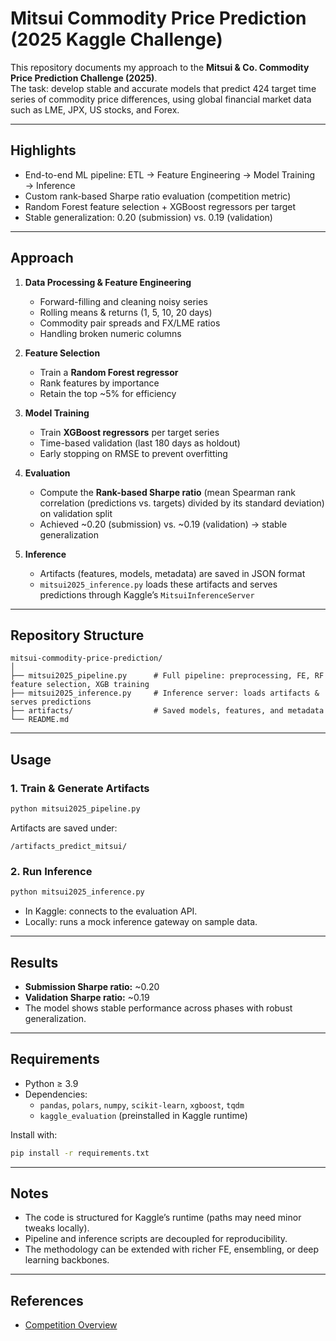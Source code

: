 # Mitsui Commodity Price Prediction (2025 Kaggle Challenge)

This repository documents my approach to the **Mitsui & Co. Commodity Price Prediction Challenge (2025)**.  
The task: develop stable and accurate models that predict 424 target time series of commodity price differences, using global financial market data such as LME, JPX, US stocks, and Forex.

---

## Highlights
- End-to-end ML pipeline: ETL → Feature Engineering → Model Training → Inference  
- Custom rank-based Sharpe ratio evaluation (competition metric)  
- Random Forest feature selection + XGBoost regressors per target  
- Stable generalization: 0.20 (submission) vs. 0.19 (validation)

---

## Approach

1. **Data Processing & Feature Engineering**
   - Forward-filling and cleaning noisy series
   - Rolling means & returns (1, 5, 10, 20 days)  
   - Commodity pair spreads and FX/LME ratios  
   - Handling broken numeric columns

2. **Feature Selection**
   - Train a **Random Forest regressor**  
   - Rank features by importance  
   - Retain the top ~5% for efficiency  

3. **Model Training**
   - Train **XGBoost regressors** per target series  
   - Time-based validation (last 180 days as holdout)  
   - Early stopping on RMSE to prevent overfitting  

4. **Evaluation**
   - Compute the **Rank-based Sharpe ratio** (mean Spearman rank correlation (predictions vs. targets) divided by its standard deviation) on validation split  
   - Achieved ~0.20 (submission) vs. ~0.19 (validation) → stable generalization  

5. **Inference**
   - Artifacts (features, models, metadata) are saved in JSON format  
   - `mitsui2025_inference.py` loads these artifacts and serves predictions through Kaggle’s `MitsuiInferenceServer`
   
---

## Repository Structure

```
mitsui-commodity-price-prediction/
│
├── mitsui2025_pipeline.py      # Full pipeline: preprocessing, FE, RF feature selection, XGB training
├── mitsui2025_inference.py     # Inference server: loads artifacts & serves predictions
├── artifacts/                  # Saved models, features, and metadata
└── README.md
```

---

## Usage

### 1. Train & Generate Artifacts
```bash
python mitsui2025_pipeline.py
```

Artifacts are saved under:
```
/artifacts_predict_mitsui/
```

### 2. Run Inference
```bash
python mitsui2025_inference.py
```

- In Kaggle: connects to the evaluation API.  
- Locally: runs a mock inference gateway on sample data.  

---

## Results

- **Submission Sharpe ratio:** ~0.20  
- **Validation Sharpe ratio:** ~0.19  
- The model shows stable performance across phases with robust generalization.  

---

## Requirements

- Python ≥ 3.9  
- Dependencies:  
  - `pandas`, `polars`, `numpy`, `scikit-learn`, `xgboost`, `tqdm`  
  - `kaggle_evaluation` (preinstalled in Kaggle runtime)  

Install with:
```bash
pip install -r requirements.txt
```

---

## Notes

- The code is structured for Kaggle’s runtime (paths may need minor tweaks locally).  
- Pipeline and inference scripts are decoupled for reproducibility.  
- The methodology can be extended with richer FE, ensembling, or deep learning backbones.  

---

## References

- [Competition Overview](https://www.kaggle.com/competitions/mitsui-commodity-price-prediction-challenge)  
